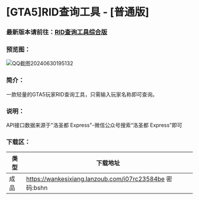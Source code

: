# [GTA5]RID查询工具 - [普通版]

### 最新版本请前往：[RID查询工具综合版](https://yizero.top/index.php/2025/01/04/rid%e6%9f%a5%e8%af%a2%e5%b7%a5%e5%85%b7v1-0/)


### 预览图：
![QQ截图20240630195132](https://github.com/Yi-Zero/Yi-Zero.github.io/assets/158990067/0c817aca-3f51-41ae-b2bd-4bffaabedd62)


### 简介：
一款轻量的GTA5玩家RID查询工具，只需输入玩家名称即可查询。

### 说明：
API接口数据来源于"洛圣都 Express"-微信公众号搜索“洛圣都 Express”即可

### 下载区：

| 类型      | 下载地址 |
| ----------- | ----------- |
| 成品  |https://wankesixiang.lanzoub.com/i07rc23584be  密码:bshn       |

